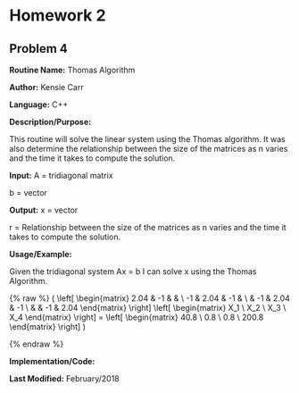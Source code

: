 # Homework 2
## Problem 4
**Routine Name:**           Thomas Algorithm

**Author:** Kensie Carr

**Language:** C++

**Description/Purpose:** 

This routine will solve the linear system using the Thomas algorithm. It was also determine the relationship between the size of the matrices as n varies and the time it takes to compute the solution.

**Input:**
A = tridiagonal matrix

b = vector

**Output:** 
x = vector

r = Relationship between the size of the matrices as n varies and the time it takes to compute the solution.


**Usage/Example:**


Given the tridiagonal system Ax = b I can solve x using the Thomas Algorithm.

{% raw %}
\( 
    \left[ \begin{matrix} 
    2.04 & -1 &  &  \\
    -1 & 2.04 & -1 &  \\ 
     & -1 & 2.04 & -1 \\ 
     &  & -1 & 2.04
     \end{matrix} \right]
     \left[ \begin{matrix} X_1 \\ X_2 \\ X_3 \\ X_4 \end{matrix} \right]
     = \left[ \begin{matrix} 40.8 \\ 0.8 \\ 0.8 \\ 200.8 \end{matrix} \right]
    \)

{% endraw %}

**Implementation/Code:** 

**Last Modified:** February/2018